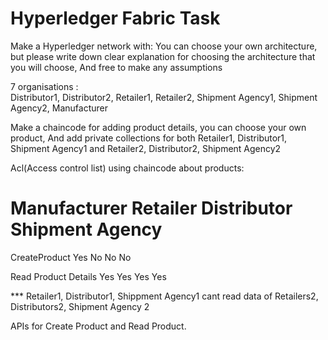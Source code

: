 # Hyperledger Fabric Task
Make a Hyperledger network with:
You can choose your own architecture, but please write down clear explanation for choosing the architecture that you will choose, 
And free to make any assumptions

7 organisations :  
Distributor1, Distributor2,  Retailer1, Retailer2,  Shipment Agency1, Shipment Agency2, Manufacturer
        
Make a chaincode for adding product details, you can choose your own product, 
And add private collections for both Retailer1, Distributor1, Shipment Agency1 and Retailer2, Distributor2, Shipment Agency2 

Acl(Access control list) using chaincode about products:


#                  Manufacturer    Retailer        Distributor     Shipment Agency 

CreateProduct           Yes             No              No              No

Read Product Details    Yes             Yes             Yes             Yes


*** Retailer1, Distributor1, Shippment Agency1 cant read data of Retailers2, Distributors2, Shipment Agency 2

APIs for Create Product and Read Product.
